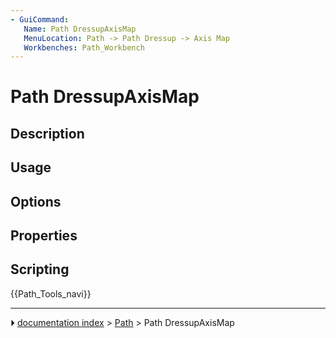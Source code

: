 ```yaml
---
- GuiCommand:
   Name: Path DressupAxisMap
   MenuLocation: Path -> Path Dressup -> Axis Map
   Workbenches: Path_Workbench
---
```


# Path DressupAxisMap

## Description

## Usage

## Options

## Properties

## Scripting




 {{Path_Tools_navi}}



---
⏵ [documentation index](../README.md) > [Path](Path_Workbench.md) > Path DressupAxisMap

